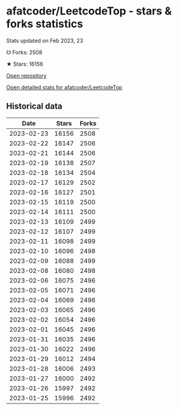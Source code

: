 # afatcoder/LeetcodeTop - stars & forks statistics

Stats updated on Feb 2023, 23

☋ Forks: 2508

★ Stars: 16156

[Open repository](https://github.com/afatcoder/LeetcodeTop)

[Open detailed stats for afatcoder/LeetcodeTop](https://reviewgithub.com/rep/afatcoder/LeetcodeTop)

## Historical data
| Date | Stars | Forks |
|------|-------|-------|
| 2023-02-23 | 16156 | 2508 | 
| 2023-02-22 | 16147 | 2506 | 
| 2023-02-21 | 16144 | 2506 | 
| 2023-02-19 | 16138 | 2507 | 
| 2023-02-18 | 16134 | 2504 | 
| 2023-02-17 | 16129 | 2502 | 
| 2023-02-16 | 16127 | 2501 | 
| 2023-02-15 | 16119 | 2500 | 
| 2023-02-14 | 16111 | 2500 | 
| 2023-02-13 | 16109 | 2499 | 
| 2023-02-12 | 16107 | 2499 | 
| 2023-02-11 | 16098 | 2499 | 
| 2023-02-10 | 16096 | 2498 | 
| 2023-02-09 | 16088 | 2499 | 
| 2023-02-08 | 16080 | 2498 | 
| 2023-02-06 | 16075 | 2496 | 
| 2023-02-05 | 16071 | 2496 | 
| 2023-02-04 | 16069 | 2496 | 
| 2023-02-03 | 16065 | 2496 | 
| 2023-02-02 | 16054 | 2496 | 
| 2023-02-01 | 16045 | 2496 | 
| 2023-01-31 | 16035 | 2496 | 
| 2023-01-30 | 16022 | 2496 | 
| 2023-01-29 | 16012 | 2494 | 
| 2023-01-28 | 16006 | 2493 | 
| 2023-01-27 | 16000 | 2492 | 
| 2023-01-26 | 15997 | 2492 | 
| 2023-01-25 | 15996 | 2492 | 

